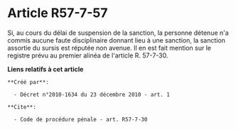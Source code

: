 # Article R57-7-57

Si, au cours du délai de suspension de la sanction, la personne détenue n'a commis aucune faute disciplinaire donnant lieu à
une sanction, la sanction assortie du sursis est réputée non avenue. Il en est fait mention sur le registre prévu au premier
alinéa de l'article R. 57-7-30.

**Liens relatifs à cet article**

	**Créé par**:

	  - Décret n°2010-1634 du 23 décembre 2010 - art. 1

	**Cite**:

	  - Code de procédure pénale - art. R57-7-30
